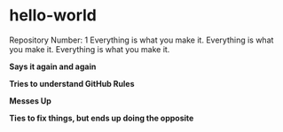 # hello-world
Repository Number: 1 
Everything is what you make it. 
Everything is what you make it. 
Everything is what you make it. 


**Says it again and again** 


**Tries to understand GitHub Rules**


**Messes Up** 


**Ties to fix things, but ends up doing the opposite** 

